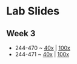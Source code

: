 # Lab Slides

## Week 3

* 244-470 ~ <a href="https://www.brettmrice.com/teach/244-470/40x/" target="_blank">40x</a> | <a href="https://www.brettmrice.com/teach/244-470/100x/" target="_blank">100x</a>
* 244-471 ~ <a href="https://www.brettmrice.com/teach/244-471/40x/" target="_blank">40x</a> | <a href="https://www.brettmrice.com/teach/244-471/100x/" target="_blank">100x</a>
